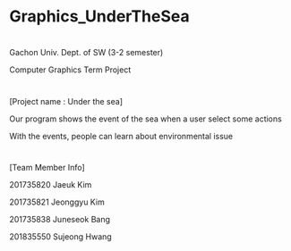 # Graphics_UnderTheSea

#

Gachon Univ. Dept. of SW (3-2 semester)

Computer Graphics Term Project

#

[Project name : Under the sea]

Our program shows the event of the sea when a user select some actions

With the events, people can learn about environmental issue

#

[Team Member Info]

201735820 Jaeuk Kim

201735821 Jeonggyu Kim

201735838 Juneseok Bang

201835550 Sujeong Hwang

